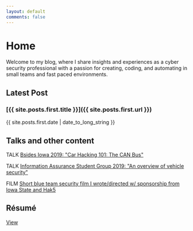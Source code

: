 ```yaml
---
layout: default
comments: false
---
```


# Home

Welcome to my blog, where I share insights and experiences as a cyber security
professional with a passion for creating, coding, and automating in small teams
and fast paced environments.

## Latest Post

### [{{ site.posts.first.title }}]({{ site.posts.first.url }})
{{ site.posts.first.date | date_to_long_string }}

## Talks and other content
TALK [Bsides Iowa 2019: "Car Hacking 101: The CAN Bus"](https://youtu.be/yZRRwXqvrOg)

TALK [Information Assurance Student Group 2019: "An overview of vehicle security"](https://youtu.be/VKr5BZJ4dpA)

FILM [Short blue team security film I wrote/directed w/ sponsorship from Iowa State and Hak5](https://youtu.be/UZi18g8hH0Q)

## Résumé

[View](https://drive.google.com/file/d/17tevb-w9I3AEcdmjIkEZJ7GcPcKpAtwt/view?usp=share_link)
